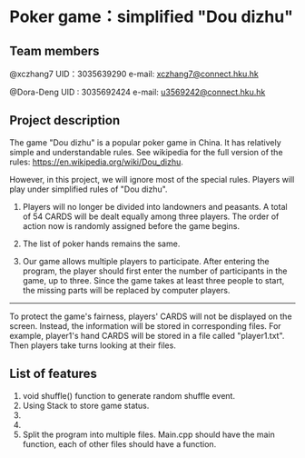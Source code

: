 # Poker game：simplified "Dou dizhu"

## Team members
@xczhang7 UID：3035639290 e-mail: xczhang7@connect.hku.hk

@Dora-Deng UID : 3035692424 e-mail: u3569242@connect.hku.hk

## Project description
The game "Dou dizhu" is a popular poker game in China. It has relatively simple and understandable rules. See wikipedia for the full version of the rules: https://en.wikipedia.org/wiki/Dou_dizhu.

However, in this project, we will ignore most of the special rules. Players will play under simplified rules of "Dou dizhu".

1. Players will no longer be divided into landowners and peasants. A total of 54 CARDS will be dealt equally among three players. The order of action now is randomly assigned before the game begins. 

2. The list of poker hands remains the same. 

3. Our game allows multiple players to participate. After entering the program, the player should first enter the number of participants in the game, up to three. Since the game takes at least three people to start, the missing parts will be replaced by computer players.
***
To protect the game's fairness, players' CARDS will not be displayed on the screen. Instead, the information will be stored in corresponding files. For example, player1's hand CARDS will be stored in a file called "player1.txt". Then players take turns looking at their files. 

## List of features

1. void shuffle() function to generate random shuffle event.
2. Using Stack to store game status.
3. 
4.
5. Split the program into multiple files. Main.cpp should have the main function, each of other files should have a function.
